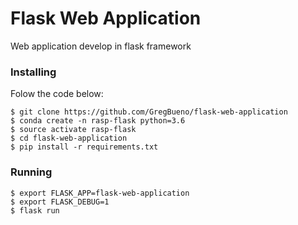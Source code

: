 # Flask Web Application

Web application develop in flask framework

### Installing

Folow the code below:

```
$ git clone https://github.com/GregBueno/flask-web-application
$ conda create -n rasp-flask python=3.6
$ source activate rasp-flask
$ cd flask-web-application
$ pip install -r requirements.txt
```

### Running

```
$ export FLASK_APP=flask-web-application
$ export FLASK_DEBUG=1
$ flask run
```
